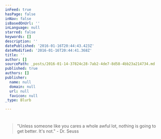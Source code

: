 ```yaml
---
inFeed: true
hasPage: false
inNav: false
isBasedOnUrl: ''
inLanguage: null
starred: false
keywords: []
description: ''
datePublished: '2016-01-16T20:44:43.423Z'
dateModified: '2016-01-16T20:44:41.368Z'
title: ''
author: []
sourcePath: _posts/2016-01-14-37824c28-7ab2-4de7-8d58-4bb23a214734.md
published: true
authors: []
publisher:
  name: null
  domain: null
  url: null
  favicon: null
_type: Blurb

---
```

# 
> 
> ## 
> 
> "Unless someone like you cares a whole awful lot, nothing is going to get better. It's not." - Dr. Seuss